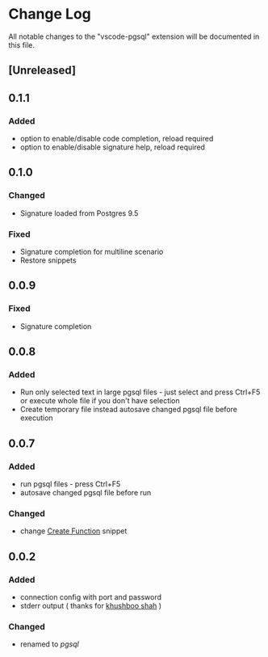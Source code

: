 # Change Log
All notable changes to the "vscode-pgsql" extension will be documented in this file.

## [Unreleased]

## 0.1.1
### Added
- option to enable/disable code completion, reload required
- option to enable/disable signature help, reload required

## 0.1.0
### Changed
- Signature loaded from Postgres 9.5
### Fixed
- Signature completion for multiline scenario
- Restore snippets

## 0.0.9
### Fixed
- Signature completion

## 0.0.8
### Added
- Run only selected text in large pgsql files - just select and press Ctrl+F5
    or execute whole file if you don't have selection
- Create temporary file instead autosave changed pgsql file before execution

## 0.0.7
### Added
- run pgsql files - press Ctrl+F5 
- autosave changed pgsql file before run

### Changed
- change [Create Function](http://rob.conery.io/2015/02/21/its-time-to-get-over-that-stored-procedure-aversion-you-have/) snippet 

## 0.0.2
### Added
- connection config with port and password
- stderr output ( thanks for [khushboo shah](https://marketplace.visualstudio.com/items?itemName=JPTarquino.postgresql) )

### Changed
- renamed to *pgsql*